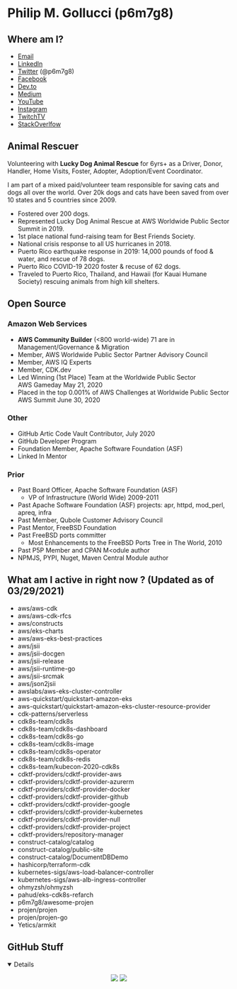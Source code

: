 # Philip M. Gollucci (p6m7g8)

## Where am I?

- [Email](mailto:pgollucci@p6m7g8.com)
- [LinkedIn](https://www.linkedin.com/in/pgollucci/)
- [Twitter](https://twitter.com/p6m7g8) (@p6m7g8)
- [Facebook](https://www.facebook.com/philip.gollucci)
- [Dev.to](https://dev.to/pgollucci)
- [Medium](https://medium.com/@pgollucci)
- [YouTube](https://www.youtube.com/channel/UC6mOzHytcWLRJInP5B_Qg6g)
- [Instagram](https://www.instagram.com/p6m7g8/)
- [TwitchTV](https://www.twitch.tv/pgollucci)
- [StackOverlfow](https://meta.stackexchange.com/users/908499/philip-m-gollucci)

## Animal Rescuer

Volunteering with **Lucky Dog Animal Rescue** for 6yrs+ as a Driver, Donor, Handler, Home Visits, Foster, Adopter, Adoption/Event Coordinator.

I am part of a mixed paid/volunteer team responsible for saving cats and dogs all over the world. Over 20k dogs and cats have been saved from over 10 states and 5 countries since 2009.

- Fostered over 200 dogs.
- Represented Lucky Dog Animal Rescue at AWS Worldwide Public Sector Summit in 2019.
- 1st place national fund-raising team for Best Friends Society.
- National crisis response to all US hurricanes in 2018.
- Puerto Rico earthquake response in 2019: 14,000 pounds of food & water, and rescue of 78 dogs.
- Puerto Rico COVID-19 2020 foster & recuse of 62 dogs.
- Traveled to Puerto Rico, Thailand, and Hawaii (for Kauai Humane Society) rescuing animals from high kill shelters.

## Open Source

### Amazon Web Services

- **AWS Community Builder** (<800 world-wide) 71 are in Management/Governance & Migration
- Member, AWS Worldwide Public Sector Partner Advisory Council
- Member, AWS IQ Experts
- Member, CDK.dev
- Led Winning (1st Place) Team at the Worldwide Public Sector AWS Gameday May 21, 2020
- Placed in the top 0.001% of AWS Challenges at Worldwide Public Sector AWS Summit June 30, 2020

### Other

- GitHub Artic Code Vault Contributor, July 2020
- GitHub Developer Program
- Foundation Member, Apache Software Foundation (ASF)
- Linked In Mentor

### Prior

- Past Board Officer, Apache Software Foundation (ASF) 
  - VP of Infrastructure (World Wide) 2009-2011
- Past Apache Software Foundation (ASF) projects: apr, httpd, mod_perl, apreq, infra
- Past Member, Qubole Customer Advisory Council
- Past Mentor, FreeBSD Foundation
- Past FreeBSD ports committer
  - Most Enhancements to the FreeBSD Ports Tree in The World, 2010
- Past P5P Member and CPAN M<odule author
- NPMJS, PYPI, Nuget, Maven Central Module author

## What am I active in right now ? (Updated as of 03/29/2021)

- aws/aws-cdk
- aws/aws-cdk-rfcs
- aws/constructs
- aws/eks-charts
- aws/aws-eks-best-practices
- aws/jsii
- aws/jsii-docgen
- aws/jsii-release
- aws/jsii-runtime-go
- aws/jsii-srcmak
- aws/json2jsii
- awslabs/aws-eks-cluster-controller
- aws-quickstart/quickstart-amazon-eks
- aws-quickstart/quickstart-amazon-eks-cluster-resource-provider
- cdk-patterns/serverless
- cdk8s-team/cdk8s
- cdk8s-team/cdk8s-dashboard
- cdk8s-team/cdk8s-go
- cdk8s-team/cdk8s-image
- cdk8s-team/cdk8s-operator
- cdk8s-team/cdk8s-redis
- cdk8s-team/kubecon-2020-cdk8s
- cdktf-providers/cdktf-provider-aws
- cdktf-providers/cdktf-provider-azurerm
- cdktf-providers/cdktf-provider-docker
- cdktf-providers/cdktf-provider-github
- cdktf-providers/cdktf-provider-google
- cdktf-providers/cdktf-provider-kubernetes
- cdktf-providers/cdktf-provider-null
- cdktf-providers/cdktf-provider-project
- cdktf-providers/repository-manager
- construct-catalog/catalog
- construct-catalog/public-site
- construct-catalog/DocumentDBDemo
- hashicorp/terraform-cdk
- kubernetes-sigs/aws-load-balancer-controller
- kubernetes-sigs/aws-alb-ingress-controller
- ohmyzsh/ohmyzsh
- pahud/eks-cdk8s-refarch
- p6m7g8/awesome-projen
- projen/projen
- projen/projen-go
- Yetics/armkit

## GitHub Stuff

<details open>
<p align = "center">
  <img src = "https://github-readme-stats.vercel.app/api/top-langs/?username=pgollucci&notebook&theme=nord&langs_count=10">
  <img src = "https://github-readme-stats.vercel.app/api?username=pgollucci&show_icons=true&theme=nord&line_height=27">
</p>
</details>
